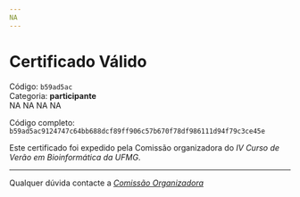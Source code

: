```yaml
---
NA
---
```


# Certificado Válido

Código: `b59ad5ac`<br>
Categoria: **participante**<br>
NA
NA
NA
NA


Código completo: `b59ad5ac9124747c64bb688dcf89ff906c57b670f78df986111d94f79c3ce45e`


Este certificado foi expedido pela Comissão organizadora do *IV Curso de Verão em Bioinformática da UFMG*.

----

Qualquer dúvida contacte a [_Comissão Organizadora_](<mailto:cursobioinfoufmg@gmail.com$subject=[Certificados]>)


